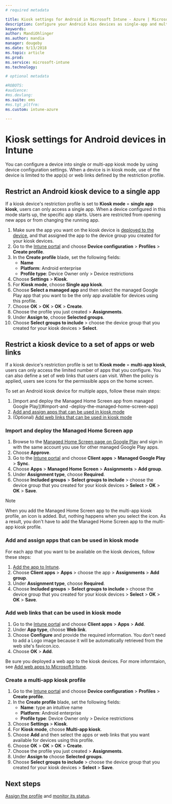 ```yaml
---
# required metadata

title: Kiosk settings for Android in Microsoft Intune - Azure | Microsoft Docs
description: Configure your Android kios devices as single-app and multi-app kiosks. 
keywords:
author: MandiOhlinger
ms.author: mandia
manager: dougeby
ms.date: 9/13/2018
ms.topic: article
ms.prod:
ms.service: microsoft-intune
ms.technology:

# optional metadata

#ROBOTS:
#audience:
#ms.devlang:
ms.suite: ems
#ms.tgt_pltfrm:
ms.custom: intune-azure

---
```


# Kiosk settings for Android devices in Intune

You can configure a device into single or multi-app kiosk mode by using device configuration settings. When a device is in kiosk mode, use of the device is limited to the app(s) or web links defined by the restriction profile. 

## Restrict an Android kiosk device to a single app

If a kiosk device's restriction profile is set to **Kiosk mode** = **single app kiosk**, users can only access a single app. When a device configured in this mode starts up, the specific app starts. Users are restricted from opening new apps or from changing the running app.

1. Make sure the app you want on the kiosk device is [deployed to the device](apps-deploy.md), and that assigned the app to the device group you created for your kiosk devices.
2. Go to the [Intune portal](https://portal.azure.com) and choose **Device configuration** > **Profiles** > **Create profile**.
3. In the **Create profile** blade, set the following fields:
     - **Name**
     - **Platform**: Android enterprise
     - **Profile type**: Device Owner only > Device restrictions
4. Choose **Settings** > **Kiosk**.
5. For **Kiosk mode**, choose **Single app kiosk**.
6. Choose **Select a managed app** and then select the managed Google Play app that you want to be the only app available for devices using this profile.
7. Choose **OK** > **OK** > **OK** > **Create**.
8. Choose the profile you just created > **Assignments**.
9. Under **Assign to**, choose **Selected groups**.
10. Choose **Select groups to include** > choose the device group that you created for your kiosk devices > **Select**.

## Restrict a kiosk device to a set of apps or web links

If a kiosk device's restriction profile is set to **Kiosk mode** = **multi-app kiosk**, users can only access the limited number of apps that you configure. You can also define a set of web links that users can visit. When the policy is applied, users see icons for the permissible apps on the home screen.

To set an Android kiosk device for multiple apps, follow these main steps:

1. [Import and deploy the Managed Home Screen app from managed Google Play](#import-and -deploy-the-managed-home-screen-app)
2. [Add and assign apps that can be used in kiosk mode](#add-and-assign-apps-that-can-be-used-in-kiosk-mode)
3. (Optional) [Add web links that can be used in kiosk mode](#add-web-links-that-can-be-used-in-kiosk-mode)

### Import and deploy the Managed Home Screen app

1. Browse to the [Managed Home Screen page on Google Play](https://play.google.com/work/apps/details?id=com.microsoft.launcher.enterprise) and sign in with the same account you use for other managed Google Play apps.
2. Choose **Approve**.
3. Go to the [Intune portal](https://portal.azure.com) and choose **Client apps** > **Managed Google Play** > **Sync**.
4. Choose **Apps** > **Managed Home Screen** > **Assignments** > **Add group**.
5. Under **Assignment type**, choose **Required**.
6. Choose **Included groups** > **Select groups to include** > choose the device group that you created for your kiosk devices > **Select** > **OK** > **OK** > **Save**.

> [!NOTE]
> When you add the Managed Home Screen app to the multi-app kiosk profile, an icon is added. But, nothing happens when you select the icon. As a result, you don't have to add the Managed Home Screen app to the multi-app kiosk profile.

### Add and assign apps that can be used in kiosk mode

For each app that you want to be available on the kiosk devices, follow these steps:

1. [Add the app to Intune](store-apps-android.md).
2. Choose **Client apps** > **Apps** > choose the app > **Assignments** > **Add group**.
3. Under **Assignment type**, choose **Required**.
4. Choose **Included groups** > **Select groups to include** > choose the device group that you created for your kiosk devices > **Select** > **OK** > **OK** > **Save**.

### Add web links that can be used in kiosk mode

1. Go to the [Intune portal](https://portal.azure.com) and choose **Client apps** > **Apps** > **Add**.
2. Under **App type**, choose **Web link**.
3. Choose **Configure** and provide the required information. You don't need to add a Logo image because it will be automatically retrieved from the web site's favicon.ico.
4. Choose **OK** > **Add**.

Be sure you deployed a web app to the kiosk devices. For more informtaion, see [Add web apps to Microsoft Intune](web-app.md).

### Create a multi-app kiosk profile

1. Go to the [Intune portal](https://portal.azure.com) and choose **Device configuration** > **Profiles** > **Create profile**.
3. In the **Create profile** blade, set the following fields:
     - **Name**: type an intuitive name
     - **Platform**: Android enterprise
     - **Profile type**: Device Owner only > Device restrictions
4. Choose **Settings** > **Kiosk**.
5. For **Kiosk mode**, choose **Multi-app kiosk**.
6. Choose **Add** and then select the apps or web links that you want available for devices using this profile.
7. Choose **OK** > **OK** > **OK** > **Create**.
8. Choose the profile you just created > **Assignments**.
9. Under **Assign to** choose **Selected groups**.
10. Choose **Select groups to include** > choose the device group that you created for your kiosk devices > **Select** > **Save**.

## Next steps
[Assign the profile](device-profile-assign.md) and [monitor its status](device-profile-monitor.md).
